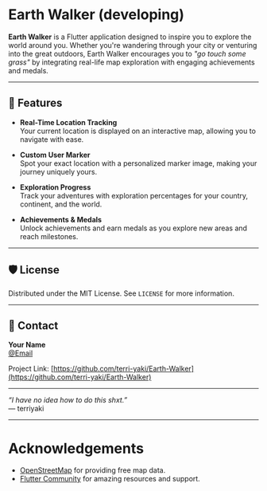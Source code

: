 # Earth Walker (developing)

**Earth Walker** is a Flutter application designed to inspire you to explore the world around you. Whether you're wandering through your city or venturing into the great outdoors, Earth Walker encourages you to *"go touch some grass"* by integrating real-life map exploration with engaging achievements and medals.

---

## 🌟 Features

- **Real-Time Location Tracking**  
  Your current location is displayed on an interactive map, allowing you to navigate with ease.

- **Custom User Marker**  
  Spot your exact location with a personalized marker image, making your journey uniquely yours.

- **Exploration Progress**  
  Track your adventures with exploration percentages for your country, continent, and the world.

- **Achievements & Medals**  
  Unlock achievements and earn medals as you explore new areas and reach milestones.

---

## 🛡 License

Distributed under the MIT License. See `LICENSE` for more information.

---

## 📧 Contact

**Your Name**  
[@Email](emailto:hoyulee@yahoo.com.hk)  


Project Link: [https://github.com/terri-yaki/Earth-Walker](https://github.com/terri-yaki/Earth-Walker)

---

*“I have no idea how to do this shxt.”*  
— terriyaki

---

# Acknowledgements

- [OpenStreetMap](https://www.openstreetmap.org/) for providing free map data.
- [Flutter Community](https://flutter.dev/community) for amazing resources and support.
